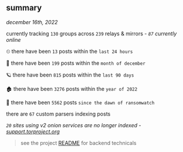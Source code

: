 
## summary
_december 16th, 2022_

currently tracking `130` groups across `239` relays & mirrors - _`87` currently online_

⏲ there have been `13` posts within the `last 24 hours`

🦈 there have been `199` posts within the `month of december`

🪐 there have been `815` posts within the `last 90 days`

🏚 there have been `3276` posts within the `year of 2022`

🦕 there have been `5562` posts `since the dawn of ransomwatch`

there are `67` custom parsers indexing posts

_`20` sites using v2 onion services are no longer indexed - [support.torproject.org](https://support.torproject.org/onionservices/v2-deprecation/)_

> see the project [README](https://github.com/joshhighet/ransomwatch#ransomwatch--) for backend technicals
